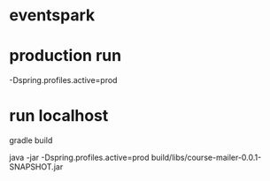 # eventspark


# production run 
-Dspring.profiles.active=prod

# run localhost

gradle build

java -jar -Dspring.profiles.active=prod build/libs/course-mailer-0.0.1-SNAPSHOT.jar

